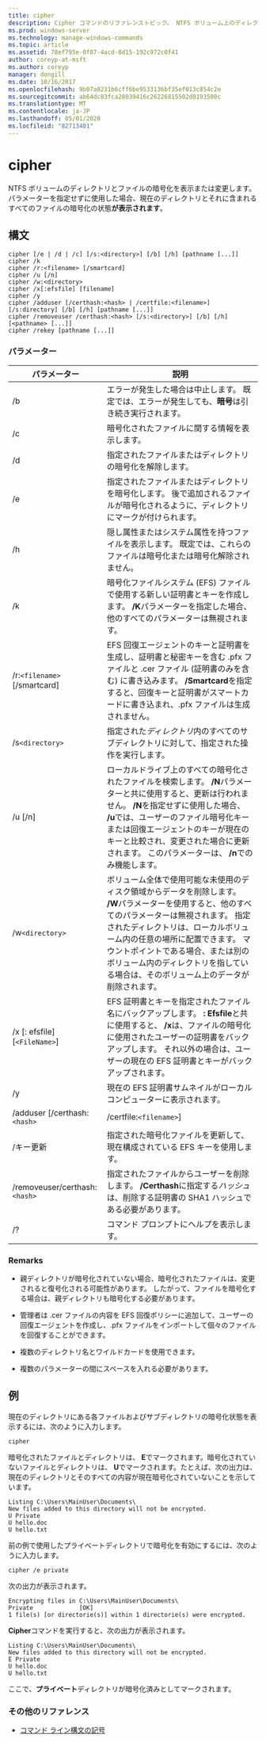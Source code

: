 ```yaml
---
title: cipher
description: Cipher コマンドのリファレンストピック。 NTFS ボリューム上のディレクトリとファイルの暗号化を表示または変更します。
ms.prod: windows-server
ms.technology: manage-windows-commands
ms.topic: article
ms.assetid: 78ef795e-0f87-4acd-8d15-192c972c0f41
author: coreyp-at-msft
ms.author: coreyp
manager: dongill
ms.date: 10/16/2017
ms.openlocfilehash: 9b07a0231b6cff6be9533136bf35ef013c854c2e
ms.sourcegitcommit: ab64dc83fca28039416c26226815502d0193500c
ms.translationtype: MT
ms.contentlocale: ja-JP
ms.lasthandoff: 05/01/2020
ms.locfileid: "82713401"
---
```

# <a name="cipher"></a>cipher

NTFS ボリュームのディレクトリとファイルの暗号化を表示または変更します。 パラメーターを指定せずに使用した場合、現在のディレクトリとそれに含まれるすべてのファイルの暗号化の状態**が表示されます**。

## <a name="syntax"></a>構文

```
cipher [/e | /d | /c] [/s:<directory>] [/b] [/h] [pathname [...]]
cipher /k
cipher /r:<filename> [/smartcard]
cipher /u [/n]
cipher /w:<directory>
cipher /x[:efsfile] [filename]
cipher /y
cipher /adduser [/certhash:<hash> | /certfile:<filename>] [/s:directory] [/b] [/h] [pathname [...]]
cipher /removeuser /certhash:<hash> [/s:<directory>] [/b] [/h] [<pathname> [...]]
cipher /rekey [pathname [...]]
```

### <a name="parameters"></a>パラメーター

| パラメーター | 説明 |
| ---------- | ----------- |
| /b | エラーが発生した場合は中止します。 既定では、エラーが発生しても、**暗号**は引き続き実行されます。 |
| /c | 暗号化されたファイルに関する情報を表示します。 |
| /d | 指定されたファイルまたはディレクトリの暗号化を解除します。 |
| /e | 指定されたファイルまたはディレクトリを暗号化します。 後で追加されるファイルが暗号化されるように、ディレクトリにマークが付けられます。 |
| /h | 隠し属性またはシステム属性を持つファイルを表示します。 既定では、これらのファイルは暗号化または暗号化解除されません。 |
| /k | 暗号化ファイルシステム (EFS) ファイルで使用する新しい証明書とキーを作成します。 **/K**パラメーターを指定した場合、他のすべてのパラメーターは無視されます。 |
| /r:`<filename>` [/smartcard] | EFS 回復エージェントのキーと証明書を生成し、証明書と秘密キーを含む .pfx ファイルと .cer ファイル (証明書のみを含む) に書き込みます。 **/Smartcard**を指定すると、回復キーと証明書がスマートカードに書き込まれ、.pfx ファイルは生成されません。 |
| /s`<directory>` | 指定された*ディレクトリ*内のすべてのサブディレクトリに対して、指定された操作を実行します。 |
| /u [/n] |  ローカルドライブ上のすべての暗号化されたファイルを検索します。 **/N**パラメーターと共に使用すると、更新は行われません。 **/N**を指定せずに使用した場合、 **/u**では、ユーザーのファイル暗号化キーまたは回復エージェントのキーが現在のキーと比較され、変更された場合に更新されます。 このパラメーターは、 **/n**でのみ機能します。 |
| /w`<directory>` | ボリューム全体で使用可能な未使用のディスク領域からデータを削除します。 **/W**パラメーターを使用すると、他のすべてのパラメーターは無視されます。 指定されたディレクトリは、ローカルボリューム内の任意の場所に配置できます。 マウントポイントである場合、または別のボリューム内のディレクトリを指している場合は、そのボリューム上のデータが削除されます。 |
| /x [: efsfile] [`<FileName>`] | EFS 証明書とキーを指定されたファイル名にバックアップします。 **: Efsfile**と共に使用すると、 **/x**は、ファイルの暗号化に使用されたユーザーの証明書をバックアップします。 それ以外の場合は、ユーザーの現在の EFS 証明書とキーがバックアップされます。 |
| /y | 現在の EFS 証明書サムネイルがローカルコンピューターに表示されます。 |
| /adduser [/certhash:`<hash>` | /certfile:`<filename>`] |
| /キー更新 | 指定された暗号化ファイルを更新して、現在構成されている EFS キーを使用します。 |
| /removeuser/certhash:`<hash>` | 指定されたファイルからユーザーを削除します。 **/Certhash**に指定する*ハッシュ*は、削除する証明書の SHA1 ハッシュである必要があります。 |
| /? | コマンド プロンプトにヘルプを表示します。 |

### <a name="remarks"></a>Remarks

- 親ディレクトリが暗号化されていない場合、暗号化されたファイルは、変更されると復号化される可能性があります。 したがって、ファイルを暗号化する場合は、親ディレクトリも暗号化する必要があります。

- 管理者は .cer ファイルの内容を EFS 回復ポリシーに追加して、ユーザーの回復エージェントを作成し、.pfx ファイルをインポートして個々のファイルを回復することができます。

- 複数のディレクトリ名とワイルドカードを使用できます。

- 複数のパラメーターの間にスペースを入れる必要があります。

## <a name="examples"></a>例

現在のディレクトリにある各ファイルおよびサブディレクトリの暗号化状態を表示するには、次のように入力します。

```
cipher
```

暗号化されたファイルとディレクトリは、 **E**でマークされます。暗号化されていないファイルとディレクトリは、 **U**でマークされます。たとえば、次の出力は、現在のディレクトリとそのすべての内容が現在暗号化されていないことを示しています。

```
Listing C:\Users\MainUser\Documents\
New files added to this directory will not be encrypted.
U Private
U hello.doc
U hello.txt
```

前の例で使用したプライベートディレクトリで暗号化を有効にするには、次のように入力します。

```
cipher /e private
```

次の出力が表示されます。

```
Encrypting files in C:\Users\MainUser\Documents\
Private             [OK]
1 file(s) [or directorie(s)] within 1 directorie(s) were encrypted.
```

**Cipher**コマンドを実行すると、次の出力が表示されます。

```
Listing C:\Users\MainUser\Documents\
New files added to this directory will not be encrypted.
E Private
U hello.doc
U hello.txt
```

ここで、**プライベート**ディレクトリが暗号化済みとしてマークされます。

### <a name="additional-references"></a>その他のリファレンス

- [コマンド ライン構文の記号](command-line-syntax-key.md)
